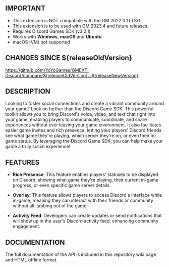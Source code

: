 ## IMPORTANT

- This extension is NOT compatible with the GM 2022.0.1 LTSr1.
- This extension is to be used with GM 2023.4 and future releases.
- Requires Discord Games SDK (v3.2.1)
- Works with **Windows**, **macOS** and **Ubuntu**.
- macOS (VM) not supported

## CHANGES SINCE ${releaseOldVersion}

https://github.com/YoYoGames/GMEXT-Discord/compare/${releaseOldVersion}...${releaseNewVersion}

## DESCRIPTION

Looking to foster social connections and create a vibrant community around your game? Look no further than the Discord Game SDK. This powerful toolkit allows you to bring Discord's voice, video, and text chat right into your game, enabling players to communicate, coordinate, and share experiences without ever leaving your game environment. It also facilitates easier game invites and rich presence, letting your players' Discord friends see what game they're playing, which server they're on, or even their in-game status. By leveraging the Discord Game SDK, you can help make your game a truly social experience!

## FEATURES 

* **Rich Presence**: This feature enables players' statuses to be displayed on Discord, showing what game they're playing, their current in-game progress, or even specific game server details.

* **Overlay**: This feature allows players to access Discord's interface while in-game, meaning they can interact with their friends or community without alt-tabbing out of the game.

* **Activity Feed**: Developers can create updates or send notifications that will show up in the user's Discord activity feed, enhancing community engagement.

## DOCUMENTATION

The full documentation of the API is included in this repository wiki page and HTML offline format.

